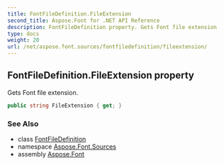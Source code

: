 ```yaml
---
title: FontFileDefinition.FileExtension
second_title: Aspose.Font for .NET API Reference
description: FontFileDefinition property. Gets Font file extension
type: docs
weight: 20
url: /net/aspose.font.sources/fontfiledefinition/fileextension/
---
```

## FontFileDefinition.FileExtension property

Gets Font file extension.

```csharp
public string FileExtension { get; }
```

### See Also

* class [FontFileDefinition](../)
* namespace [Aspose.Font.Sources](../../../aspose.font.sources/)
* assembly [Aspose.Font](../../../)


